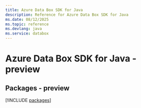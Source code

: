 ```yaml
---
title: Azure Data Box SDK for Java
description: Reference for Azure Data Box SDK for Java
ms.date: 08/12/2025
ms.topic: reference
ms.devlang: java
ms.service: databox
---
```

# Azure Data Box SDK for Java - preview
## Packages - preview
[!INCLUDE [packages](data-box-index.md)]